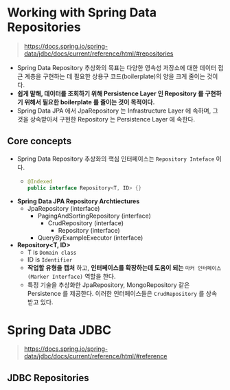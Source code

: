 # Working with Spring Data Repositories

> https://docs.spring.io/spring-data/jdbc/docs/current/reference/html/#repositories

- Spring Data Repository 추상화의 목표는 다양한 영속성 저장소에 대한 데이터 접근 계층을 구현하는 데 필요한 상용구 코드(boilerplate)의 양을 크게 줄이는 것이다.
- __쉽게 말해, 데이터를 조회하기 위해 Persistence Layer 인 Repository 를 구현하기 위해서 필요한 boilerplate 를 줄이는 것이 목적이다.__
- Spring Data JPA 에서 JpaRepository 는 Infrastructure Layer 에 속하며, 그것을 상속받아서 구현한 Repository 는 Persistence Layer 에 속한다.

## Core concepts

- Spring Data Repository 추상화의 핵심 인터페이스는 `Repository Inteface` 이다.
  - ```java
    @Indexed
    public interface Repository<T, ID> {}
    ```
- __Spring Data JPA Repository Archtiectures__
  - JpaRepository (interface)
    - PagingAndSortingRepository (interface)
      - CrudRepository (interface)
        - Repository (interface)
    - QueryByExampleExecutor (interface)
- __Repository<T, ID>__
  - T is `Domain class`
  - ID is `Identifier`
  - __작업할 유형을 캡처__ 하고, __인터페이스를 확장하는데 도움이 되는__ `마커 인터페이스(Marker Interface)` 역할을 한다.
  - 특정 기술을 추상화한 JpaRepository, MongoRepository 같은 Persistence 를 제공한다. 이러한 인터페이스들은 `CrudRepository` 를 상속 받고 있다. 

# Spring Data JDBC

> https://docs.spring.io/spring-data/jdbc/docs/current/reference/html/#reference

## JDBC Repositories


